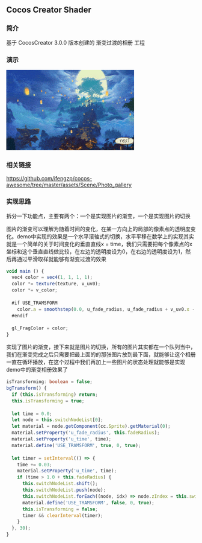 ## Cocos Creator Shader

### 简介
基于 CocosCreator 3.0.0 版本创建的 渐变过渡的相册 工程

### 演示
![image](../../gif/202202/2022022408.gif)

### 相关链接
https://github.com/ifengzp/cocos-awesome/tree/master/assets/Scene/Photo_gallery

### 实现思路

拆分一下功能点，主要有两个：一个是实现图片的渐变，一个是实现图片的切换    

图片的渐变可以理解为随着时间的变化，在某一方向上的局部的像素点的透明度变化。demo中实现的效果是一个水平滚轴式的切换，水平平移在数学上的实现其实就是一个简单的关于时间变化的垂直直线x = time，我们只需要把每个像素点的x坐标和这个垂直直线做比较，在左边的透明度设为0，在右边的透明度设为1，然后再通过平滑取样就能够有渐变过渡的效果
```ts
void main () {
  vec4 color = vec4(1, 1, 1, 1);
  color *= texture(texture, v_uv0);
  color *= v_color;

  #if USE_TRAMSFORM
    color.a = smoothstep(0.0, u_fade_radius, u_fade_radius + v_uv0.x - u_time);
  #endif

  gl_FragColor = color;
}
```    

实现了图片的渐变，接下来就是图片的切换，所有的图片其实都在一个队列当中，我们在渐变完成之后只需要把最上面的的那张图片放到最下面，就能够让这个相册一直在循环播放，在这个过程中我们再加上一些图片的状态处理就能够是实现demo中的渐变相册效果了
```ts
isTransforming: boolean = false;
bgTramsform() {
  if (this.isTransforming) return;
  this.isTransforming = true;

  let time = 0.0;
  let node = this.switchNodeList[0];
  let material = node.getComponent(cc.Sprite).getMaterial(0);
  material.setProperty('u_fade_radius', this.fadeRadius);
  material.setProperty('u_time', time);
  material.define('USE_TRAMSFORM', true, 0, true);

  let timer = setInterval(() => {
    time += 0.03;
    material.setProperty('u_time', time);
    if (time > 1.0 + this.fadeRadius) {
      this.switchNodeList.shift();
      this.switchNodeList.push(node);
      this.switchNodeList.forEach((node, idx) => node.zIndex = this.switchNodeList.length - idx)
      material.define('USE_TRAMSFORM', false, 0, true);
      this.isTransforming = false;
      timer && clearInterval(timer);
    }
  }, 30);
}
```